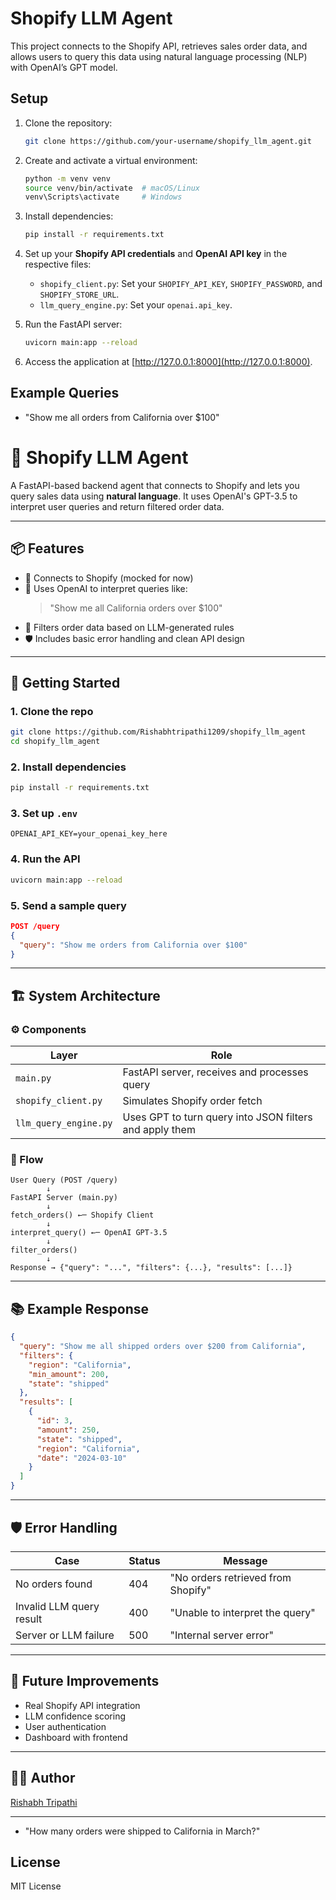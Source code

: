 # Shopify LLM Agent

This project connects to the Shopify API, retrieves sales order data, and allows users to query this data using natural language processing (NLP) with OpenAI’s GPT model.

## Setup

1. Clone the repository:
    ```bash
    git clone https://github.com/your-username/shopify_llm_agent.git
    ```

2. Create and activate a virtual environment:
    ```bash
    python -m venv venv
    source venv/bin/activate  # macOS/Linux
    venv\Scripts\activate     # Windows
    ```

3. Install dependencies:
    ```bash
    pip install -r requirements.txt
    ```

4. Set up your **Shopify API credentials** and **OpenAI API key** in the respective files:
    - `shopify_client.py`: Set your `SHOPIFY_API_KEY`, `SHOPIFY_PASSWORD`, and `SHOPIFY_STORE_URL`.
    - `llm_query_engine.py`: Set your `openai.api_key`.

5. Run the FastAPI server:
    ```bash
    uvicorn main:app --reload
    ```

6. Access the application at [http://127.0.0.1:8000](http://127.0.0.1:8000).

## Example Queries

- "Show me all orders from California over $100"





# 🧠 Shopify LLM Agent

A FastAPI-based backend agent that connects to Shopify and lets you query sales data using **natural language**. It uses OpenAI's GPT-3.5 to interpret user queries and return filtered order data.

---

## 📦 Features

- 🔌 Connects to Shopify (mocked for now)
- 🧠 Uses OpenAI to interpret queries like:  
  > "Show me all California orders over $100"
- 🧹 Filters order data based on LLM-generated rules
- 🛡️ Includes basic error handling and clean API design

---

## 🚀 Getting Started

### 1. Clone the repo

```bash
git clone https://github.com/Rishabhtripathi1209/shopify_llm_agent
cd shopify_llm_agent
```

### 2. Install dependencies

```bash
pip install -r requirements.txt
```

### 3. Set up `.env`

```env
OPENAI_API_KEY=your_openai_key_here
```

### 4. Run the API

```bash
uvicorn main:app --reload
```

### 5. Send a sample query

```json
POST /query
{
  "query": "Show me orders from California over $100"
}
```

---

## 🏗️ System Architecture

### ⚙️ Components

| Layer            | Role                                         |
|------------------|----------------------------------------------|
| `main.py`        | FastAPI server, receives and processes query |
| `shopify_client.py` | Simulates Shopify order fetch              |
| `llm_query_engine.py` | Uses GPT to turn query into JSON filters and apply them |

### 🔁 Flow

```text
User Query (POST /query)
        ↓
FastAPI Server (main.py)
        ↓
fetch_orders() ←─ Shopify Client
        ↓
interpret_query() ←─ OpenAI GPT-3.5
        ↓
filter_orders()
        ↓
Response → {"query": "...", "filters": {...}, "results": [...]}
```

---

## 📚 Example Response

```json
{
  "query": "Show me all shipped orders over $200 from California",
  "filters": {
    "region": "California",
    "min_amount": 200,
    "state": "shipped"
  },
  "results": [
    {
      "id": 3,
      "amount": 250,
      "state": "shipped",
      "region": "California",
      "date": "2024-03-10"
    }
  ]
}
```

---

## 🛡️ Error Handling

| Case                          | Status | Message                          |
|-------------------------------|--------|----------------------------------|
| No orders found               | 404    | "No orders retrieved from Shopify" |
| Invalid LLM query result      | 400    | "Unable to interpret the query"  |
| Server or LLM failure         | 500    | "Internal server error"          |

---

## 🔮 Future Improvements

- Real Shopify API integration
- LLM confidence scoring
- User authentication
- Dashboard with frontend

---

## 🧑‍💻 Author

[Rishabh Tripathi](https://github.com/Rishabhtripathi1209)

---

- "How many orders were shipped to California in March?"

## License

MIT License
